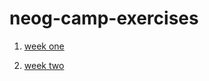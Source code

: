 # neog-camp-exercises

1. [ week one](https://github.com/shubham-ghuge/react-components-practice)

2. [ week two](./week-two)

